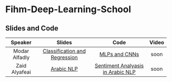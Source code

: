 # Fihm-Deep-Learning-School
## Slides and Code 

| Speaker | Slides | Code | Video |
| :---: | :---: | :---: | :---: |
| Modar Alfadly | [Classification and Regression](https://docs.google.com/presentation/d/1vtXJ9mCfvX87pLXG30pPCz8iWvT_jAIOUixs9Ojx380/edit?usp=sharing) | [MLPs and CNNs](https://colab.research.google.com/drive/1W7j_Vkbk0BUmD8MyhaYYqUzcjxHdjQvJ?usp=sharing) | soon |
| Zaid Alyafeai | [Arabic NLP](https://docs.google.com/presentation/d/1NYYLHwb6IquwZ9sX8Behu3tv4O3pJfL6O8gtQTC7ous/edit?usp=sharing) | [Sentiment Analyasis in Arabic NLP](https://colab.research.google.com/drive/1wxnmiJQ6roWnlLw17lHypRRWHJShso7l?usp=sharing) | soon |
